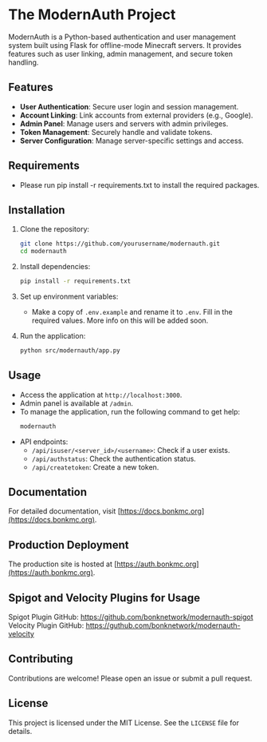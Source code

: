 # The ModernAuth Project

ModernAuth is a Python-based authentication and user management system built using Flask for offline-mode Minecraft servers. It provides features such as user linking, admin management, and secure token handling.

## Features

- **User Authentication**: Secure user login and session management.
- **Account Linking**: Link accounts from external providers (e.g., Google).
- **Admin Panel**: Manage users and servers with admin privileges.
- **Token Management**: Securely handle and validate tokens.
- **Server Configuration**: Manage server-specific settings and access.

## Requirements

- Please run pip install -r requirements.txt to install the required packages.

## Installation

1. Clone the repository:
   ```bash
   git clone https://github.com/yourusername/modernauth.git
   cd modernauth
   ```

2. Install dependencies:
   ```bash
   pip install -r requirements.txt
   ```

3. Set up environment variables:
   - Make a copy of `.env.example` and rename it to `.env`. Fill in the required values. More info on this will be added soon.

4. Run the application:
   ```bash
   python src/modernauth/app.py
   ```

## Usage

- Access the application at `http://localhost:3000`.
- Admin panel is available at `/admin`.
- To manage the application, run the following command to get help:
  ```bash
  modernauth
  ```
- API endpoints:
  - `/api/isuser/<server_id>/<username>`: Check if a user exists.
  - `/api/authstatus`: Check the authentication status.
  - `/api/createtoken`: Create a new token.

## Documentation

For detailed documentation, visit [https://docs.bonkmc.org](https://docs.bonkmc.org).

## Production Deployment

The production site is hosted at [https://auth.bonkmc.org](https://auth.bonkmc.org).

## Spigot and Velocity Plugins for Usage

Spigot Plugin GitHub: https://github.com/bonknetwork/modernauth-spigot
Velocity Plugin GitHub: https://guthub.com/bonknetwork/modernauth-velocity

## Contributing

Contributions are welcome! Please open an issue or submit a pull request.

## License

This project is licensed under the MIT License. See the `LICENSE` file for details.
```
